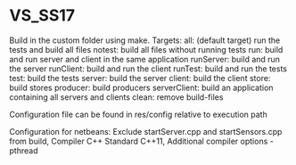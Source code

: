 # VS_SS17

Build in the custom folder using make.
Targets:
all: (default target) run the tests and build all files
notest: build all files without running tests
run: build and run server and client in the same application
runServer: build and run the server
runClient: build and run the client
runTest: build and run the tests
test: build the tests
server: build the server
client: build the client
store: build stores
producer: build producers
serverClient: build an application containing all servers and clients
clean: remove build-files

Configuration file can be found in res/config relative to execution path

Configuration for netbeans:
Exclude startServer.cpp and startSensors.cpp from build, 
Compiler C++ Standard C++11, 
Additional compiler options -pthread
